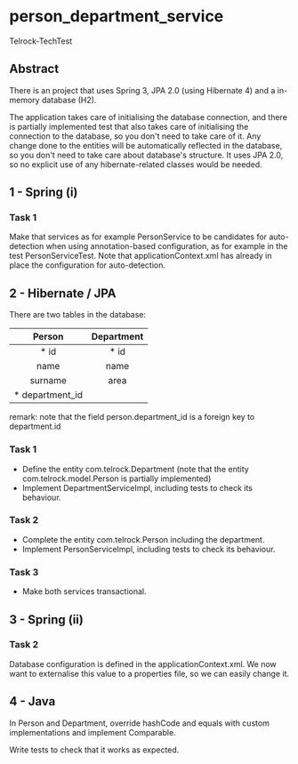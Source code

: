 # person_department_service
Telrock-TechTest

## Abstract
There is an project that uses Spring 3, JPA 2.0 (using Hibernate 4) and a in-memory database (H2).

The application takes care of initialising the database connection, and there is partially implemented test that also takes care of initialising the connection to the database, so you don't need to take care of it. Any change done to the entities will be automatically reflected in the database, so you don't need to take care about database's structure. It uses JPA 2.0, so no explicit use of any hibernate-related classes would be needed.

## 1 - Spring (i)

### Task 1

Make that services as for example PersonService to be candidates for auto-detection when using annotation-based configuration, as for example in the test PersonServiceTest. Note that applicationContext.xml has already in place the configuration for auto-detection.

## 2 - Hibernate / JPA

There are two tables in the database:

| Person         |    Department  |
| :------------: | :------------: |  
| * id           |     * id       |
| name           |     name       |
| surname        |     area       |
| * department_id|                |

remark: note that the field person.department_id is a foreign key to department.id

### Task 1
* Define the entity com.telrock.Department (note that the entity com.telrock.model.Person is partially implemented)
* Implement DepartmentServiceImpl, including tests to check its behaviour.

### Task 2
* Complete the entity com.telrock.Person including the department.
* Implement PersonServiceImpl, including tests to check its behaviour.

### Task 3
* Make both services transactional.


## 3 - Spring (ii)

### Task 2
Database configuration is defined in the applicationContext.xml. We now want to externalise this value to a properties file, so we can easily change it.

## 4 - Java
In Person and Department, override hashCode and equals with custom implementations and implement Comparable<T>.

Write tests to check that it works as expected.
